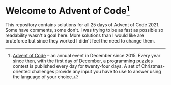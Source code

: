 # Welcome to Advent of Code[^aoc]

This repository contains solutions for all 25 days of Advent of Code 2021. Some have comments, some don't. I was trying to be as fast as possible so readability wasn't a goal here. More solutions than I would like are bruteforce but since they worked I didn't feel the need to change them.

[^aoc]:
    [Advent of Code][aoc] – an annual event in December since 2015.
    Every year since then, with the first day of December, a programming puzzles contest is published every day for twenty-four days.
    A set of Christmas-oriented challenges provide any input you have to use to answer using the language of your choice.

[aoc]: https://adventofcode.com
